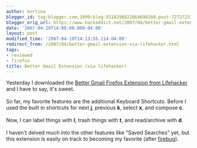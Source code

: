 ```yaml
---
author: kortina
blogger_id: tag:blogger.com,1999:blog-5518298822864690168.post-7272723135759411148
blogger_orig_url: https://www.hackaddict.net/2007/04/better-gmail-extension-via-lifehacker.html
date: '2007-04-19T14:08:00.000-04:00'
layout: post
modified_time: '2007-04-19T14:13:55.114-04:00'
redirect_from: /2007/04/better-gmail-extension-via-lifehacker.html
tags:
- reviewed
- firefox
title: Better Gmail Extension (via lifehacker)
---
```


Yesterday I downloaded the <a href="http://lifehacker.com/software/gmail/lifehacker-code-better-gmail-firefox-extension-251923.php">Better Gmail Firefox Extension from Lifehacker</a> and I have to say, it's sweet.<br /><br />So far, my favorite features are the additional Keyboard Shortcuts.  Before I used the built in shortcuts for next <b>j</b>, previous <b>k</b>, select <b>x</b>, and compose <b>c</b>.<br /><br />Now, I can label things with <b>l</b>, trash things with <b>t</b>, and read/archive with <b>d</b>.<br /><br />I haven't delved much into the other features like "Saved Searches" yet, but this extension is easily on track to becoming my favorite (after <a href="http://getfirebug.com">firebug</a>).